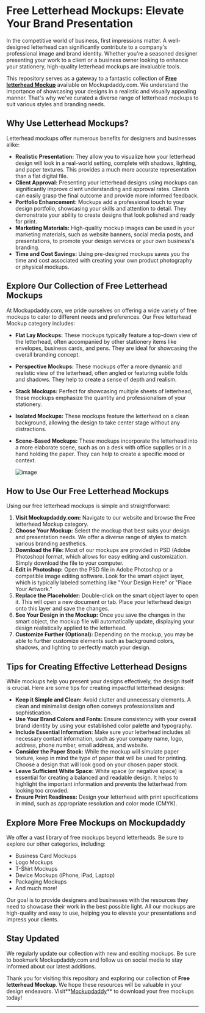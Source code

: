 # Free Letterhead Mockups: Elevate Your Brand Presentation

In the competitive world of business, first impressions matter. A well-designed letterhead can significantly contribute to a company's professional image and brand identity. Whether you're a seasoned designer presenting your work to a client or a business owner looking to enhance your stationery, high-quality letterhead mockups are invaluable tools.

This repository serves as a gateway to a fantastic collection of **[Free letterhead Mockup](https://www.mockupdaddy.com/letterhead-mock-up)** available on Mockupdaddy.com. We understand the importance of showcasing your designs in a realistic and visually appealing manner. That's why we've curated a diverse range of letterhead mockups to suit various styles and branding needs.

## Why Use Letterhead Mockups?

Letterhead mockups offer numerous benefits for designers and businesses alike:

* **Realistic Presentation:** They allow you to visualize how your letterhead design will look in a real-world setting, complete with shadows, lighting, and paper textures. This provides a much more accurate representation than a flat digital file.
* **Client Approval:** Presenting your letterhead designs using mockups can significantly improve client understanding and approval rates. Clients can easily grasp the final outcome and provide more informed feedback.
* **Portfolio Enhancement:** Mockups add a professional touch to your design portfolio, showcasing your skills and attention to detail. They demonstrate your ability to create designs that look polished and ready for print.
* **Marketing Materials:** High-quality mockup images can be used in your marketing materials, such as website banners, social media posts, and presentations, to promote your design services or your own business's branding.
* **Time and Cost Savings:** Using pre-designed mockups saves you the time and cost associated with creating your own product photography or physical mockups.

## Explore Our Collection of Free Letterhead Mockups

At Mockupdaddy.com, we pride ourselves on offering a wide variety of free mockups to cater to different needs and preferences. Our Free letterhead Mockup category includes:

* **Flat Lay Mockups:** These mockups typically feature a top-down view of the letterhead, often accompanied by other stationery items like envelopes, business cards, and pens. They are ideal for showcasing the overall branding concept.
* **Perspective Mockups:** These mockups offer a more dynamic and realistic view of the letterhead, often angled or featuring subtle folds and shadows. They help to create a sense of depth and realism.
* **Stack Mockups:** Perfect for showcasing multiple sheets of letterhead, these mockups emphasize the quantity and professionalism of your stationery.
* **Isolated Mockups:** These mockups feature the letterhead on a clean background, allowing the design to take center stage without any distractions.
* **Scene-Based Mockups:** These mockups incorporate the letterhead into a more elaborate scene, such as on a desk with office supplies or in a hand holding the paper. They can help to create a specific mood or context.

  ![image](https://github.com/user-attachments/assets/303c4514-5b00-4f76-9c9a-1125760147e4)


## How to Use Our Free Letterhead Mockups

Using our free letterhead mockups is simple and straightforward:

1.  **Visit Mockupdaddy.com:** Navigate to our website and browse the Free letterhead Mockup category.
2.  **Choose Your Mockup:** Select the mockup that best suits your design and presentation needs. We offer a diverse range of styles to match various branding aesthetics.
3.  **Download the File:** Most of our mockups are provided in PSD (Adobe Photoshop) format, which allows for easy editing and customization. Simply download the file to your computer.
4.  **Edit in Photoshop:** Open the PSD file in Adobe Photoshop or a compatible image editing software. Look for the smart object layer, which is typically labeled something like "Your Design Here" or "Place Your Artwork."
5.  **Replace the Placeholder:** Double-click on the smart object layer to open it. This will open a new document or tab. Place your letterhead design onto this layer and save the changes.
6.  **See Your Design in the Mockup:** Once you save the changes in the smart object, the mockup file will automatically update, displaying your design realistically applied to the letterhead.
7.  **Customize Further (Optional):** Depending on the mockup, you may be able to further customize elements such as background colors, shadows, and lighting to perfectly match your design.

## Tips for Creating Effective Letterhead Designs

While mockups help you present your designs effectively, the design itself is crucial. Here are some tips for creating impactful letterhead designs:

* **Keep it Simple and Clean:** Avoid clutter and unnecessary elements. A clean and minimalist design often conveys professionalism and sophistication.
* **Use Your Brand Colors and Fonts:** Ensure consistency with your overall brand identity by using your established color palette and typography.
* **Include Essential Information:** Make sure your letterhead includes all necessary contact information, such as your company name, logo, address, phone number, email address, and website.
* **Consider the Paper Stock:** While the mockup will simulate paper texture, keep in mind the type of paper that will be used for printing. Choose a design that will look good on your chosen paper stock.
* **Leave Sufficient White Space:** White space (or negative space) is essential for creating a balanced and readable design. It helps to highlight the important information and prevents the letterhead from looking too crowded.
* **Ensure Print Readiness:** Design your letterhead with print specifications in mind, such as appropriate resolution and color mode (CMYK).

## Explore More Free Mockups on Mockupdaddy

We offer a vast library of free mockups beyond letterheads. Be sure to explore our other categories, including:

* Business Card Mockups
* Logo Mockups
* T-Shirt Mockups
* Device Mockups (iPhone, iPad, Laptop)
* Packaging Mockups
* And much more!

Our goal is to provide designers and businesses with the resources they need to showcase their work in the best possible light. All our mockups are high-quality and easy to use, helping you to elevate your presentations and impress your clients.

## Stay Updated

We regularly update our collection with new and exciting mockups. Be sure to bookmark Mockupdaddy.com and follow us on social media to stay informed about our latest additions.

Thank you for visiting this repository and exploring our collection of **Free letterhead Mockup**. We hope these resources will be valuable in your design endeavors. Visit**[Mockupdaddy](https://www.mockupdaddy.com/)** to download your free mockups today!

---
